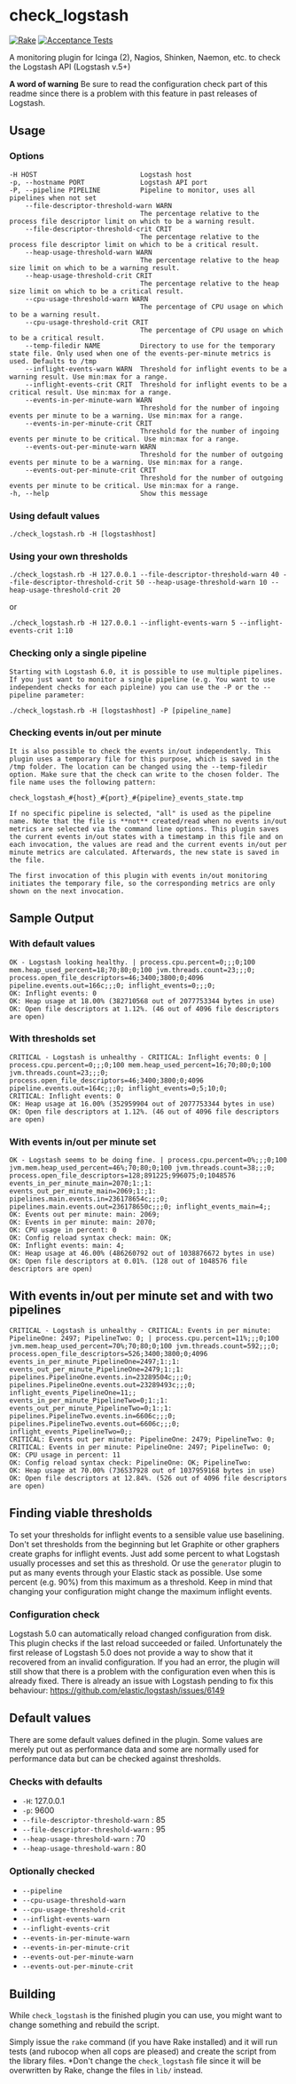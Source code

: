 # check_logstash #

[![Rake](https://github.com/NETWAYS/check_logstash/workflows/Rake%20Tests/badge.svg)](https://github.com/NETWAYS/check_logstash/actions?query=workflow%3A%22Rake+Tests%22) [![Acceptance Tests](https://github.com/NETWAYS/check_logstash/workflows/Acceptance%20Tests/badge.svg)](https://github.com/NETWAYS/check_logstash/actions?query=workflow%3A%22Acceptance+Tests%22)

A monitoring plugin for Icinga (2), Nagios, Shinken, Naemon, etc. to check the Logstash API (Logstash v.5+)

**A word of warning** Be sure to read the configuration check part of this readme since there is a problem with this feature in past releases of Logstash.

## Usage ##

### Options ###

    -H HOST                          Logstash host
    -p, --hostname PORT              Logstash API port
    -P, --pipeline PIPELINE          Pipeline to monitor, uses all pipelines when not set
        --file-descriptor-threshold-warn WARN
                                     The percentage relative to the process file descriptor limit on which to be a warning result.
        --file-descriptor-threshold-crit CRIT
                                     The percentage relative to the process file descriptor limit on which to be a critical result.
        --heap-usage-threshold-warn WARN
                                     The percentage relative to the heap size limit on which to be a warning result.
        --heap-usage-threshold-crit CRIT
                                     The percentage relative to the heap size limit on which to be a critical result.
        --cpu-usage-threshold-warn WARN
                                     The percentage of CPU usage on which to be a warning result.
        --cpu-usage-threshold-crit CRIT
                                     The percentage of CPU usage on which to be a critical result.
        --temp-filedir NAME          Directory to use for the temporary state file. Only used when one of the events-per-minute metrics is used. Defaults to /tmp
        --inflight-events-warn WARN  Threshold for inflight events to be a warning result. Use min:max for a range.
        --inflight-events-crit CRIT  Threshold for inflight events to be a critical result. Use min:max for a range.
        --events-in-per-minute-warn WARN
                                     Threshold for the number of ingoing events per minute to be a warning. Use min:max for a range.
        --events-in-per-minute-crit CRIT
                                     Threshold for the number of ingoing events per minute to be critical. Use min:max for a range.
        --events-out-per-minute-warn WARN
                                     Threshold for the number of outgoing events per minute to be a warning. Use min:max for a range.
        --events-out-per-minute-crit CRIT
                                     Threshold for the number of outgoing events per minute to be critical. Use min:max for a range.
    -h, --help                       Show this message


### Using default values ###

    ./check_logstash.rb -H [logstashhost]
    
### Using your own thresholds ###

    ./check_logstash.rb -H 127.0.0.1 --file-descriptor-threshold-warn 40 --file-descriptor-threshold-crit 50 --heap-usage-threshold-warn 10 --heap-usage-threshold-crit 20

or

    ./check_logstash.rb -H 127.0.0.1 --inflight-events-warn 5 --inflight-events-crit 1:10

### Checking only a single pipeline
    Starting with Logstash 6.0, it is possible to use multiple pipelines. If you just want to monitor a single pipeline (e.g. You want to use independent checks for each pipleine) you can use the -P or the --pipeline parameter:

    ./check_logstash.rb -H [logstashhost] -P [pipeline_name]

### Checking events in/out per minute
    It is also possible to check the events in/out independently. This plugin uses a temporary file for this purpose, which is saved in the /tmp folder. The location can be changed using the --temp-filedir option. Make sure that the check can write to the chosen folder. The file name uses the following pattern:

    check_logstash_#{host}_#{port}_#{pipeline}_events_state.tmp

    If no specific pipeline is selected, "all" is used as the pipeline name. Note that the file is **not** created/read when no events in/out metrics are selected via the command line options. This plugin saves the current events in/out states with a timestamp in this file and on each invocation, the values are read and the current events in/out per minute metrics are calculated. Afterwards, the new state is saved in the file.

    The first invocation of this plugin with events in/out monitoring initiates the temporary file, so the corresponding metrics are only shown on the next invocation.

## Sample Output ##

### With default values ###

    OK - Logstash looking healthy. | process.cpu.percent=0;;;0;100 mem.heap_used_percent=18;70;80;0;100 jvm.threads.count=23;;;0; process.open_file_descriptors=46;3400;3800;0;4096 pipeline.events.out=166c;;;0; inflight_events=0;;;0;
    OK: Inflight events: 0
    OK: Heap usage at 18.00% (382710568 out of 2077753344 bytes in use)
    OK: Open file descriptors at 1.12%. (46 out of 4096 file descriptors are open)

### With thresholds set ###

    CRITICAL - Logstash is unhealthy - CRITICAL: Inflight events: 0 | process.cpu.percent=0;;;0;100 mem.heap_used_percent=16;70;80;0;100 jvm.threads.count=23;;;0; process.open_file_descriptors=46;3400;3800;0;4096 pipeline.events.out=164c;;;0; inflight_events=0;5;10;0;
    CRITICAL: Inflight events: 0
    OK: Heap usage at 16.00% (352959904 out of 2077753344 bytes in use)
    OK: Open file descriptors at 1.12%. (46 out of 4096 file descriptors are open)

### With events in/out per minute set ###

    OK - Logstash seems to be doing fine. | process.cpu.percent=0%;;;0;100 jvm.mem.heap_used_percent=46%;70;80;0;100 jvm.threads.count=38;;;0; process.open_file_descriptors=128;891225;996075;0;1048576 events_in_per_minute_main=2070;1:;1: events_out_per_minute_main=2069;1:;1: pipelines.main.events.in=236178654c;;;0; pipelines.main.events.out=236178650c;;;0; inflight_events_main=4;;
    OK: Events out per minute: main: 2069;
    OK: Events in per minute: main: 2070;
    OK: CPU usage in percent: 0
    OK: Config reload syntax check: main: OK;
    OK: Inflight events: main: 4;
    OK: Heap usage at 46.00% (486260792 out of 1038876672 bytes in use)
    OK: Open file descriptors at 0.01%. (128 out of 1048576 file descriptors are open)

## With events in/out per minute set and with two pipelines ###

    CRITICAL - Logstash is unhealthy - CRITICAL: Events in per minute: PipelineOne: 2497; PipelineTwo: 0; | process.cpu.percent=11%;;;0;100 jvm.mem.heap_used_percent=70%;70;80;0;100 jvm.threads.count=592;;;0; process.open_file_descriptors=526;3400;3800;0;4096 events_in_per_minute_PipelineOne=2497;1:;1: events_out_per_minute_PipelineOne=2479;1:;1: pipelines.PipelineOne.events.in=23289504c;;;0; pipelines.PipelineOne.events.out=23289493c;;;0; inflight_events_PipelineOne=11;; events_in_per_minute_PipelineTwo=0;1:;1: events_out_per_minute_PipelineTwo=0;1:;1: pipelines.PipelineTwo.events.in=6606c;;;0; pipelines.PipelineTwo.events.out=6606c;;;0; inflight_events_PipelineTwo=0;; 
    CRITICAL: Events out per minute: PipelineOne: 2479; PipelineTwo: 0;
    CRITICAL: Events in per minute: PipelineOne: 2497; PipelineTwo: 0; 
    OK: CPU usage in percent: 11
    OK: Config reload syntax check: PipelineOne: OK; PipelineTwo: 
    OK: Heap usage at 70.00% (736537928 out of 1037959168 bytes in use)
    OK: Open file descriptors at 12.84%. (526 out of 4096 file descriptors are open)

## Finding viable thresholds ##

To set your thresholds for inflight events to a sensible value use baselining. Don't set thresholds from the beginning but let Graphite or other graphers create graphs for inflight events. Just add some percent to what Logstash usually processes and set this as threshold. Or use the `generator` plugin to put as many events through your Elastic stack as possible. Use some percent (e.g. 90%) from this maximum as a threshold. Keep in mind that changing your configuration might change the maximum inflight events.

### Configuration check ###

Logstash 5.0 can automatically reload changed configuration from disk. This plugin checks if the last reload succeeded or failed. Unfortunately the first release of Logstash 5.0 does not provide a way to show that it recovered from an invalid configuration. If you had an error, the plugin will still show that there is a problem with the configuration even when this is already fixed. There is already an issue with Logstash pending to fix this behaviour: https://github.com/elastic/logstash/issues/6149

## Default values ##

There are some default values defined in the plugin. Some values are merely put out as performance data and some are normally used for performance data but can be checked against thresholds.

### Checks with defaults ###

* `-H`: 127.0.0.1
* `-p`: 9600
* `--file-descriptor-threshold-warn` : 85
* `--file-descriptor-threshold-warn` : 95
* `--heap-usage-threshold-warn` : 70
* `--heap-usage-threshold-warn` : 80

### Optionally checked ###

* `--pipeline`
* `--cpu-usage-threshold-warn`
* `--cpu-usage-threshold-crit`
* `--inflight-events-warn`
* `--inflight-events-crit`
* `--events-in-per-minute-warn`
* `--events-in-per-minute-crit`
* `--events-out-per-minute-warn`
* `--events-out-per-minute-crit`

## Building ##

While `check_logstash` is the finished plugin you can use, you might want to change something and rebuild the script.

Simply issue the `rake` command (if you have Rake installed) and it will run tests (and rubocop when all cops are pleased) and create the script from the library files. *Don't change the `check_logstash` file since it will be overwritten by Rake, change the files in `lib/` instead.
